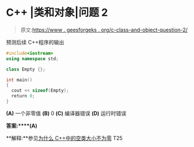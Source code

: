 # C++ |类和对象|问题 2

> 原文:[https://www . geesforgeks . org/c-class-and-object-question-2/](https://www.geeksforgeeks.org/c-class-and-object-question-2/)

预测后续 C++程序的输出

```cpp
#include<iostream>
using namespace std;

class Empty {};

int main()
{
  cout << sizeof(Empty);
  return 0;
}
```

**(A)** 一个非零值
**(B)** 0
**(C)** 编译器错误
**(D)** 运行时错误

**答案:****(A)**

**解释:**参见[为什么 C++中的空类大小不为零](https://www.geeksforgeeks.org/why-is-the-size-of-an-empty-class-not-zero-in-c/)
T25